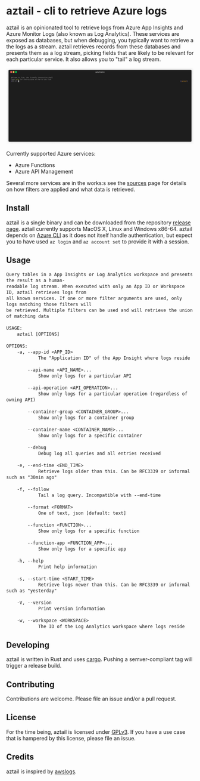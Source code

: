 # aztail - cli to retrieve Azure logs

aztail is an opinionated tool to retrieve logs from Azure App Insights and Azure Monitor Logs (also known as Log Analytics). These services are exposed as databases, but when debugging, you typically want to retrieve a the logs as a stream. aztail retrieves records from these databases and presents them as a log stream, picking fields that are likely to be relevant for each particular service. It also allows you to "tail" a log stream.

![aztail demo](./assets/aztail-min.gif)

Currently supported Azure services:

- Azure Functions
- Azure API Management

Several more services are in the works:s see the [sources](./examples/README.md) page for details on how filters are applied and what data is retrieved.

## Install

aztail is a single binary and can be downloaded from the repository [release page](https://github.com/bittrance/aztail/releases). aztail currently supports MacOS X, Linux and Windows x86-64. aztail depends on [Azure CLI](https://docs.microsoft.com/en-us/cli/azure/install-azure-cli) as it does not itself handle authentication, but expect you to have used `az login` and `az account set` to provide it with a session.

## Usage

```
Query tables in a App Insights or Log Analytics workspace and presents the result as a human-
readable log stream. When executed with only an App ID or Workspace ID, aztail retrieves logs from
all known services. If one or more filter arguments are used, only logs matching those filters will
be retrieved. Multiple filters can be used and will retrieve the union of matching data

USAGE:
    aztail [OPTIONS]

OPTIONS:
    -a, --app-id <APP_ID>
            The "Application ID" of the App Insight where logs reside

        --api-name <API_NAME>...
            Show only logs for a particular API

        --api-operation <API_OPERATION>...
            Show only logs for a particular operation (regardless of owning API)

        --container-group <CONTAINER_GROUP>...
            Show only logs for a container group

        --container-name <CONTAINER_NAME>...
            Show only logs for a specific container

        --debug
            Debug log all queries and all entries received

    -e, --end-time <END_TIME>
            Retrieve logs older than this. Can be RFC3339 or informal such as "30min ago"

    -f, --follow
            Tail a log query. Incompatible with --end-time

        --format <FORMAT>
            One of text, json [default: text]

        --function <FUNCTION>...
            Show only logs for a specific function

        --function-app <FUNCTION_APP>...
            Show only logs for a specific app

    -h, --help
            Print help information

    -s, --start-time <START_TIME>
            Retrieve logs newer than this. Can be RFC3339 or informal such as "yesterday"

    -V, --version
            Print version information

    -w, --workspace <WORKSPACE>
            The ID of the Log Analytics workspace where logs reside
```

## Developing

aztail is written in Rust and uses [cargo](https://doc.rust-lang.org/cargo/). Pushing a semver-compliant tag will trigger a release build.

## Contributing

Contributions are welcome. Please file an issue and/or a pull request.

## License

For the time being, aztail is licensed under [GPLv3](./LICENSE). If you have a use case that is hampered by this license, please file an issue.

## Credits

aztail is inspired by [awslogs](https://github.com/jorgebastida/awslogs).
